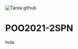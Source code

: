![Tarea github](https://user-images.githubusercontent.com/75392607/131008595-5bfe6d77-09d2-4199-9c6f-3096646ee8c3.png)
# POO2021-2SPN
hola
